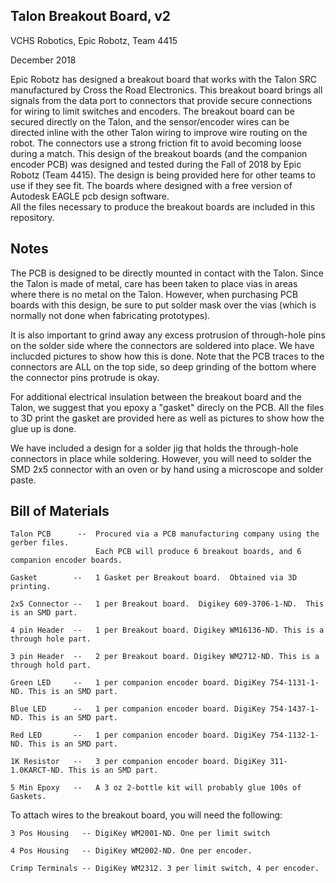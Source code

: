 Talon Breakout Board, v2
------------------------

VCHS Robotics, Epic Robotz, Team 4415

December 2018

Epic Robotz has designed a breakout board that works with the Talon SRC manufactured by Cross
the Road Electronics.    This breakout board brings all signals from the data port to connectors
that provide secure connections for wiring to limit switches and encoders.  The breakout board
can be secured directly on the Talon, and the sensor/encoder wires can be directed inline with
the other Talon wiring to improve wire routing on the robot.  The connectors use a strong friction
fit to avoid becoming loose during a match.   This design of the breakout boards (and the
companion encoder PCB) was designed and tested during the Fall of 2018 by Epic Robotz
(Team 4415).  The design is being provided here for other teams to use if they see fit.
The boards where designed with a free version of Autodesk EAGLE pcb design software.  
All the files necessary to produce the breakout boards are included in this repository.

Notes
-----

The PCB is designed to be directly mounted in contact with the Talon.  Since the Talon is made of 
metal, care has been taken to place vias in areas where there is no metal on the Talon. However, 
when purchasing PCB boards with this design, be sure to put solder mask over the vias (which
is normally not done when fabricating prototypes).

It is also important to grind away any excess protrusion of through-hole pins on the solder side where
the connectors are soldered into place.  We have inclucded pictures to show how this is done.  Note
that the PCB traces to the connectors are ALL on the top side, so deep grinding of the bottom where
the connector pins protrude is okay.

For additional electrical insulation between the breakout board and the Talon, we suggest that you
epoxy a "gasket" direcly on the PCB.  All the files to 3D print the gasket are provided here as well
as pictures to show how the glue up is done.

We have included a design for a solder jig that holds the through-hole connectors in place while
soldering.  However, you will need to solder the SMD 2x5 connector with an oven or by hand
using a microscope and solder paste.


Bill of Materials
-----------------

    Talon PCB      --  Procured via a PCB manufacturing company using the gerber files.
                       Each PCB will produce 6 breakout boards, and 6 companion encoder boards.
    
    Gasket        --   1 Gasket per Breakout board.  Obtained via 3D printing.
    
    2x5 Connector --   1 per Breakout board.  Digikey 609-3706-1-ND.  This is an SMD part.
    
    4 pin Header  --   1 per Breakout board. Digikey WM16136-ND. This is a through hole part.
    
    3 pin Header  --   2 per Breakout board. Digikey WM2712-ND. This is a through hold part.
    
    Green LED     --   1 per companion encoder board. DigiKey 754-1131-1-ND. This is an SMD part.
    
    Blue LED      --   1 per companion encoder board. DigiKey 754-1437-1-ND. This is an SMD part.
    
    Red LED       --   1 per companion encoder board. DigiKey 754-1132-1-ND. This is an SMD part.
    
    1K Resistor   --   3 per companion encoder board. DigiKey 311-1.0KARCT-ND. This is an SMD part.

    5 Min Epoxy   --   A 3 oz 2-bottle kit will probably glue 100s of Gaskets.

To attach wires to the breakout board, you will need the following:

    3 Pos Housing   -- DigiKey WM2001-ND. One per limit switch

    4 Pos Housing   -- DigiKey WM2002-ND. One per encoder.
    
    Crimp Terminals -- DigiKey WM2312. 3 per limit switch, 4 per encoder.






